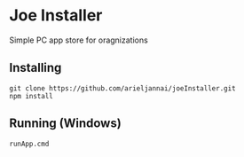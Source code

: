 Joe Installer
=============

Simple PC app store for oragnizations

Installing
----------
    git clone https://github.com/arieljannai/joeInstaller.git
    npm install

Running (Windows)
-----------------
    runApp.cmd

